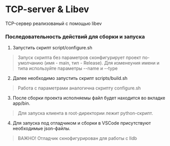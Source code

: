 # TCP-server & Libev

TCP-сервер реализованый с помощью libev

### Последовательность действий для сборки и запуска

1. Запустить скрипт script/configure.sh
> Запуск скрипта без параметров сконфигурирует проект по-умолчанию (имя - main, тип - Release).
> Для изменеyния имени и типа используйте параметры --name и --type

2. Далее необходимо запустить скрипт scripts/build.sh
> Работа с параметрами аналогична скрипту configure.sh

3. После сборки проекта исполняемы файл будет находится во вкладке app/bin.
>Для запуска клиента в root-директории лежит python-скрипт.

4. Для запуска под отладчиком и сборки в VSCode присутствуют необходимые json-файлы.
> ВАЖНО! Отладчик скнофигурирован для работы с lldb